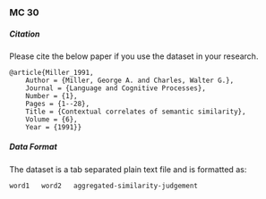 ### MC 30

##### Citation

Please cite the below paper if you use the dataset in your research. 

```
@article{Miller_1991,
	Author = {Miller, George A. and Charles, Walter G.},
	Journal = {Language and Cognitive Processes},
	Number = {1},
	Pages = {1--28},
	Title = {Contextual correlates of semantic similarity},
	Volume = {6},
	Year = {1991}}
```

##### Data Format

The dataset is a tab separated plain text file and is formatted as:
```
word1	word2	aggregated-similarity-judgement
```